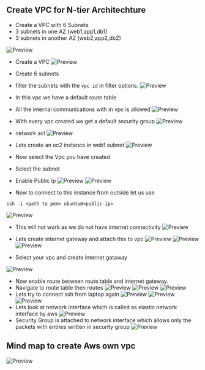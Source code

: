 Create VPC for N-tier Architechture
------------------------------------

* Create a VPC with 6 Subnets
* 3 subnets in one  AZ (web1,app1,db1) 
* 3 subnets in another AZ (web2,app2,db2)

![Preview](../../Images/vpc1.png)

* Create a VPC
![Preview](../../Images/vpc2.png)

* Create 6 subnets
* filter the subnets with the `vpc id` in filter options.
![Preview](../../Images/vpc3.png)

* In this vpc we have a default route table
* All the internal communications with in vpc is allowed
![Preview](../../Images/vpc4.png)

* With every vpc created we get a default security group
![Preview](../../Images/vpc5.png)

* network acl
![Preview](../../Images/vpc6.png)

* Lets create an ec2 instance in web1 subnet
![Preview](../../Images/vpc7.png)

* Now select the Vpc you have created 
* Select the subnet
* Enable Public Ip
![Preview](../../Images/vpc8.png)
![Preview](../../Images/vpc9.png)

* Now to connect to this instance from outside let us use
```
ssh -i <path to pem> ubuntu@<public-ip>
```
![Preview](../../Images/vpc10.png)

* This will not work as we do not have internet connectivity
![Preview](../../Images/vpc11.png)

* Lets create internet gateway and attach this to vpc
![Preview](../../Images/vpc12.png)
![Preview](../../Images/vpc13.png)
![Preview](../../Images/vpc14.png)
* Select your vpc and create internet gataway

![Preview](../../Images/vpc15.png)

* Now enable route between route table and internet gateway.
* Navigate to route table then routes
![Preview](../../Images/vpc16.png)
![Preview](../../Images/vpc17.png)
![Preview](../../Images/vpc18.png)
* Lets try to connect ssh from laptop again
![Preview](../../Images/vpc19.png)
![Preview](../../Images/vpc20.png)
![Preview](../../Images/vpc21.png)
* Lets look at network interface which is called as elastic network interface by aws
![Preview](../../Images/vpc22.png)
* Security Group is attached to network interface which allows only the packets with entries written in security group
![Preview](../../Images/vpc23.png)

Mind map to create Aws own vpc
------------------------------
![Preview](../../Images/vpc24.png)


